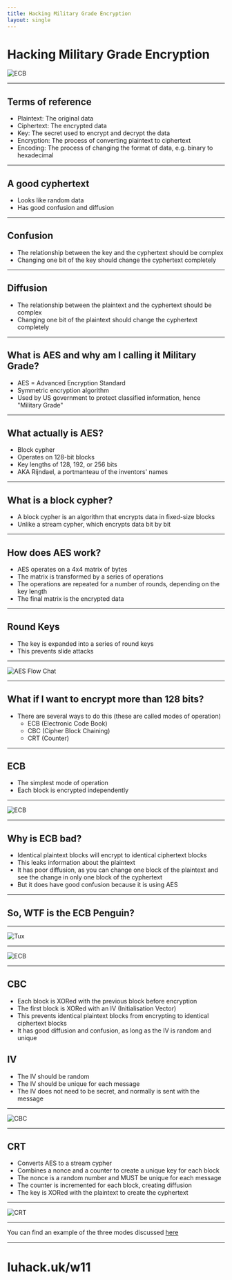 ```yaml
---
title: Hacking Military Grade Encryption
layout: single
---
```


# Hacking Military Grade Encryption

![ECB](https://github.com/pakesson/diy-ecb-penguin/blob/master/Tux_ecb.png?raw=true)

---

## Terms of reference

- Plaintext: The original data
- Ciphertext: The encrypted data
- Key: The secret used to encrypt and decrypt the data
- Encryption: The process of converting plaintext to ciphertext
- Encoding: The process of changing the format of data, e.g. binary to hexadecimal

---

## A good cyphertext

- Looks like random data
- Has good confusion and diffusion

---

## Confusion

- The relationship between the key and the cyphertext should be complex
- Changing one bit of the key should change the cyphertext completely

---

## Diffusion

- The relationship between the plaintext and the cyphertext should be complex
- Changing one bit of the plaintext should change the cyphertext completely

---

## What is AES and why am I calling it Military Grade?

- AES = Advanced Encryption Standard
- Symmetric encryption algorithm
- Used by US government to protect classified information, hence "Military Grade"

---

## What actually is AES?

- Block cypher
- Operates on 128-bit blocks
- Key lengths of 128, 192, or 256 bits
- AKA Rijndael, a portmanteau of the inventors' names

---

## What is a block cypher?

- A block cypher is an algorithm that encrypts data in fixed-size blocks
- Unlike a stream cypher, which encrypts data bit by bit

---

## How does AES work?

- AES operates on a 4x4 matrix of bytes
- The matrix is transformed by a series of operations
- The operations are repeated for a number of rounds, depending on the key length
- The final matrix is the encrypted data

---

## Round Keys

- The key is expanded into a series of round keys
- This prevents slide attacks

---

![AES Flow Chat](./aes-flow-chart.png)

---

## What if I want to encrypt more than 128 bits?

- There are several ways to do this (these are called modes of operation)
    - ECB (Electronic Code Book)
    - CBC (Cipher Block Chaining)
    - CRT (Counter)

---

## ECB

- The simplest mode of operation
- Each block is encrypted independently

---

![ECB](./ecb.png)

---

## Why is ECB bad?

- Identical plaintext blocks will encrypt to identical ciphertext blocks
- This leaks information about the plaintext
- It has poor diffusion, as you can change one block of the plaintext and see the change in only one block of the
  cyphertext
- But it does have good confusion because it is using AES

---

## So, WTF is the ECB Penguin?

---

![Tux](https://github.com/pakesson/diy-ecb-penguin/blob/master/Tux.png?raw=true)

---

![ECB](https://github.com/pakesson/diy-ecb-penguin/blob/master/Tux_ecb.png?raw=true)

---

## CBC

- Each block is XORed with the previous block before encryption
- The first block is XORed with an IV (Initialisation Vector)
- This prevents identical plaintext blocks from encrypting to identical ciphertext blocks
- It has good diffusion and confusion, as long as the IV is random and unique

## IV

- The IV should be random
- The IV should be unique for each message
- The IV does not need to be secret, and normally is sent with the message

---

![CBC](./cbc.png)

---

## CRT

- Converts AES to a stream cypher
- Combines a nonce and a counter to create a unique key for each block
- The nonce is a random number and MUST be unique for each message
- The counter is incremented for each block, creating diffusion
- The key is XORed with the plaintext to create the cyphertext

---

![CRT](./ctr.png)

---

You can find an example of the three modes discussed [here](./modes-demo.py)

---

# luhack.uk/w11

